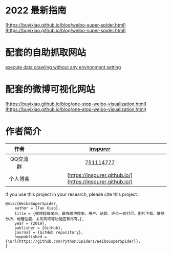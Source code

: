 # 2022 最新指南

[https://buyixiao.github.io/blog/weibo-super-spider.html](https://buyixiao.github.io/blog/weibo-super-spider.html)

# 配套的自助抓取网站

[execute data crawling without any environment setting](https://mp.weixin.qq.com/mp/appmsgalbum?__biz=MzUzMDE5MzQ3Ng==&action=getalbum&album_id=2441746336438894594&scene=173&from_msgid=2247485809&from_itemidx=1&count=3&nolastread=1#wechat_redirect)

# 配套的微博可视化网站

[https://buyixiao.github.io/blog/one-stop-weibo-visualization.html](https://buyixiao.github.io/blog/one-stop-weibo-visualization.html)

# 作者简介

|作者|[inspurer](https://inspurer.github.io/2018/06/07/%E6%9C%88%E5%B0%8F%E6%B0%B4%E9%95%BF%E7%9A%84%E7%94%B1%E6%9D%A5/#more)|
|:---:|:---:|
|QQ交流群|[751114777](https://jq.qq.com/?_wv=1027&k=BJI3pLAq)|
|个人博客|[https://inspurer.github.io/](https://inspurer.github.io/)|

If you use this project in your research, please cite this project.

```
@misc{WeiboSuperSpider,
    author = {Tao Xiao},
    title = {微博超级爬虫，最强微博爬虫，用户、话题、评论一网打尽。图片下载、情感分析，地理位置、关系网络等功能应有尽有。},
    year = {2019},
    publisher = {GitHub},
    journal = {GitHub repository},
    howpublished = {\url{https://github.com/Python3Spiders/WeiboSuperSpider}},
}
```
